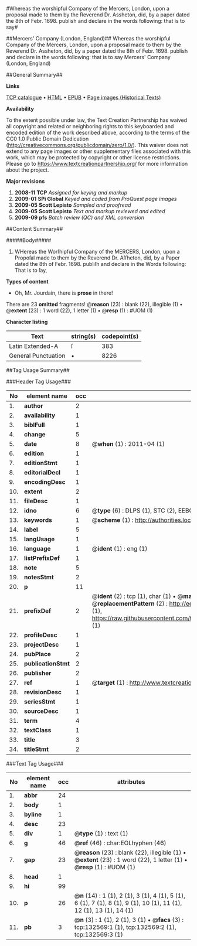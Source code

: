 #Whereas the worshipful Company of the Mercers, London, upon a proposal made to them by the Reverend Dr. Assheton, did, by a paper dated the 8th of Febr. 1698. publish and declare in the words following: that is to say#

##Mercers' Company (London, England)##
Whereas the worshipful Company of the Mercers, London, upon a proposal made to them by the Reverend Dr. Assheton, did, by a paper dated the 8th of Febr. 1698. publish and declare in the words following: that is to say
Mercers' Company (London, England)

##General Summary##

**Links**

[TCP catalogue](http://www.ota.ox.ac.uk/tcp/)  • 
[HTML](http://tei.it.ox.ac.uk/tcp/Texts-HTML/free/A96/A96308.html)  • 
[EPUB](http://tei.it.ox.ac.uk/tcp/Texts-EPUB/free/A96/A96308.epub) • 
[Page images (Historical Texts)](https://historicaltexts.jisc.ac.uk/eebo-99896674e)

**Availability**

To the extent possible under law, the Text Creation Partnership has waived all copyright and related or neighboring rights to this keyboarded and encoded edition of the work described above, according to the terms of the CC0 1.0 Public Domain Dedication (http://creativecommons.org/publicdomain/zero/1.0/). This waiver does not extend to any page images or other supplementary files associated with this work, which may be protected by copyright or other license restrictions. Please go to https://www.textcreationpartnership.org/ for more information about the project.

**Major revisions**

1. __2008-11__ __TCP__ *Assigned for keying and markup*
1. __2009-01__ __SPi Global__ *Keyed and coded from ProQuest page images*
1. __2009-05__ __Scott Lepisto__ *Sampled and proofread*
1. __2009-05__ __Scott Lepisto__ *Text and markup reviewed and edited*
1. __2009-09__ __pfs__ *Batch review (QC) and XML conversion*

##Content Summary##

#####Body#####

1. WHereas the Worſhipful Company of the MERCERS, London, upon a Propoſal made to them by the Reverend Dr. Aſſheton, did, by a Paper dated the 8th of Febr. 1698. publiſh and declare in the Words following: That is to ſay,

**Types of content**

  * Oh, Mr. Jourdain, there is **prose** in there!

There are 23 **omitted** fragments! 
 @__reason__ (23) : blank (22), illegible (1)  •  @__extent__ (23) : 1 word (22), 1 letter (1)  •  @__resp__ (1) : #UOM (1)

**Character listing**


|Text|string(s)|codepoint(s)|
|---|---|---|
|Latin Extended-A|ſ|383|
|General Punctuation|•|8226|

##Tag Usage Summary##

###Header Tag Usage###

|No|element name|occ|attributes|
|---|---|---|---|
|1.|__author__|2||
|2.|__availability__|1||
|3.|__biblFull__|1||
|4.|__change__|5||
|5.|__date__|8| @__when__ (1) : 2011-04 (1)|
|6.|__edition__|1||
|7.|__editionStmt__|1||
|8.|__editorialDecl__|1||
|9.|__encodingDesc__|1||
|10.|__extent__|2||
|11.|__fileDesc__|1||
|12.|__idno__|6| @__type__ (6) : DLPS (1), STC (2), EEBO-CITATION (1), PROQUEST (1), VID (1)|
|13.|__keywords__|1| @__scheme__ (1) : http://authorities.loc.gov/ (1)|
|14.|__label__|5||
|15.|__langUsage__|1||
|16.|__language__|1| @__ident__ (1) : eng (1)|
|17.|__listPrefixDef__|1||
|18.|__note__|5||
|19.|__notesStmt__|2||
|20.|__p__|11||
|21.|__prefixDef__|2| @__ident__ (2) : tcp (1), char (1)  •  @__matchPattern__ (2) : ([0-9\-]+):([0-9IVX]+) (1), (.+) (1)  •  @__replacementPattern__ (2) : http://eebo.chadwyck.com/downloadtiff?vid=$1&page=$2 (1), https://raw.githubusercontent.com/textcreationpartnership/Texts/master/tcpchars.xml#$1 (1)|
|22.|__profileDesc__|1||
|23.|__projectDesc__|1||
|24.|__pubPlace__|2||
|25.|__publicationStmt__|2||
|26.|__publisher__|2||
|27.|__ref__|1| @__target__ (1) : http://www.textcreationpartnership.org/docs/. (1)|
|28.|__revisionDesc__|1||
|29.|__seriesStmt__|1||
|30.|__sourceDesc__|1||
|31.|__term__|4||
|32.|__textClass__|1||
|33.|__title__|3||
|34.|__titleStmt__|2||


###Text Tag Usage###

|No|element name|occ|attributes|
|---|---|---|---|
|1.|__abbr__|24||
|2.|__body__|1||
|3.|__byline__|1||
|4.|__desc__|23||
|5.|__div__|1| @__type__ (1) : text (1)|
|6.|__g__|46| @__ref__ (46) : char:EOLhyphen (46)|
|7.|__gap__|23| @__reason__ (23) : blank (22), illegible (1)  •  @__extent__ (23) : 1 word (22), 1 letter (1)  •  @__resp__ (1) : #UOM (1)|
|8.|__head__|1||
|9.|__hi__|99||
|10.|__p__|26| @__n__ (14) : 1 (1), 2 (1), 3 (1), 4 (1), 5 (1), 6 (1), 7 (1), 8 (1), 9 (1), 10 (1), 11 (1), 12 (1), 13 (1), 14 (1)|
|11.|__pb__|3| @__n__ (3) : 1 (1), 2 (1), 3 (1)  •  @__facs__ (3) : tcp:132569:1 (1), tcp:132569:2 (1), tcp:132569:3 (1)|

